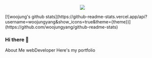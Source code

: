 <p align="center">
  <img src="https://capsule-render.vercel.app/api?type=waving&color=F0A711&height=300&section=header&text=WooJungYang&fontSize=70" />
</p>
[![woojung's github stats](https://github-readme-stats.vercel.app/api?username=woojungyang&show_icons=true&theme={theme})](https://github.com/woojungyang/github-readme-stats)

### Hi there 👋

<!--
**woojungyang/woojungyang** is a ✨ _special_ ✨ repository because its `README.md` (this file) appears on your GitHub profile.

Here are some ideas to get you started:

- 🔭 I’m currently working on ...
- 🌱 I’m currently learning ...
- 👯 I’m looking to collaborate on ...
- 🤔 I’m looking for help with ...
- 💬 Ask me about ...
- 📫 How to reach me: ...
- 😄 Pronouns: ...
- ⚡ Fun fact: ...
-->


About Me
webDeveloper
Here's my portfolio
